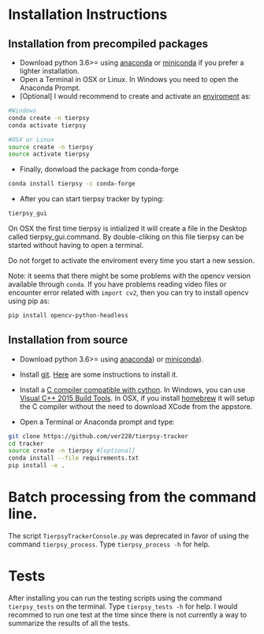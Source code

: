 # Installation Instructions

## Installation from precompiled packages
- Download python 3.6>= using [anaconda](https://www.anaconda.com/download/) or [miniconda](https://conda.io/miniconda.html) if you prefer a lighter installation.
- Open a Terminal in OSX or Linux. In Windows you need to open the Anaconda Prompt.
- [Optional] I would recommend to create and activate an [enviroment](https://conda.io/docs/user-guide/tasks/manage-environments.html) as:

```bash
#Windows
conda create -n tierpsy 
conda activate tierpsy 

#OSX or Linux
source create -n tierpsy 
source activate tierpsy 
```
- Finally, donwload the package from conda-forge
```bash
conda install tierpsy -c conda-forge
```
- After you can start tierpsy tracker by typing:
```bash
tierpsy_gui
``` 
On OSX the first time tierpsy is intialized it will create a file in the Desktop called tierpsy_gui.command. By double-cliking on this file tierpsy can be started without having to open a terminal.

Do not forget to activate the enviroment every time you start a new session.

Note: it seems that there might be some problems with the opencv version available through `conda`. If you have problems reading video files or encounter error related with `import cv2`, then you can try to install opencv using pip as:
```bash
pip install opencv-python-headless
```

## Installation from source
- Download python 3.6>= using [anaconda](https://www.anaconda.com/download/)) or [miniconda](https://conda.io/miniconda.html)).
- Install [git](https://git-scm.com/). [Here](https://gist.github.com/derhuerst/1b15ff4652a867391f03) are some instructions to install it.
- Install a [C compiler compatible with cython](http://cython.readthedocs.io/en/latest/src/quickstart/install.html). In Windows, you can use [Visual C++ 2015 Build Tools](https://visualstudio.microsoft.com/visual-cpp-build-tools/). In OSX, if you install [homebrew](https://brew.sh/) it will setup the C compiler without the need to download XCode from the appstore. 

- Open a Terminal or Anaconda prompt and type:
```bash
git clone https://github.com/ver228/tierpsy-tracker
cd tracker
source create -n tierpsy #[optional]
conda install --file requirements.txt
pip install -e .
```

# Batch processing from the command line.
The script `TierpsyTrackerConsole.py` was deprecated in favor of using the command `tierpsy_process`. Type `tierpsy_process -h` for help.

# Tests
After installing you can run the testing scripts using the command `tierpsy_tests` on the terminal. Type `tierpsy_tests -h` for help. I would recommed to run one test at the time since there is not currently a way to summarize the results of all the tests.
